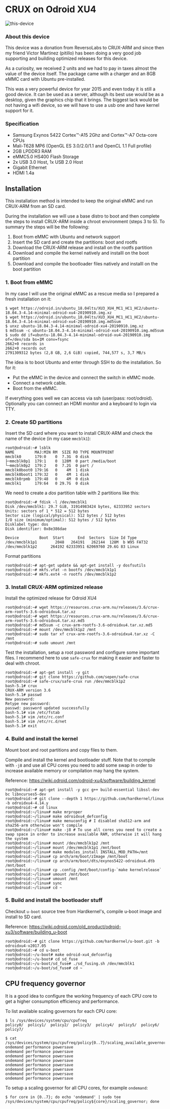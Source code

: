 # CRUX on Odroid XU4

![this-device](https://raw.githubusercontent.com/sepen/crux-on-devices/master/odroid-xu4/this-device.jpg)


### About this device

This device was a donation from ReversoLabs to CRUX-ARM and since then my friend Victor Martinez (pitillo)
has been doing a very good job supporting and building optimized releases for this device.

As a curiosity, we received 2 units and we had to pay in taxes almost the value of the device itself.
The package came with a charger and an 8GB eMMC card with Ubuntu pre-installed.

This was a very powerful device for year 2015 and even today it is still a good device.
It can be used as a server, although its best use would be as a desktop, given the
graphics chip that it brings. The biggest lack would be not having a wifi device, so
we will have to use a usb one and have kernel support for it.

### Specification

* Samsung Exynos 5422 Cortex™-A15 2Ghz and Cortex™-A7 Octa-core CPUs
* Mali-T628 MP6 (OpenGL ES 3.0/2.0/1.1 and OpenCL 1.1 Full profile)
* 2GB LPDDR3 RAM
* eMMC5.0 HS400 Flash Storage
* 2x USB 3.0 Host, 1x USB 2.0 Host
* Gigabit Ethernet
* HDMI 1.4a


## Installation

This installation method is intended to keep the original eMMC and run CRUX-ARM from an SD card.

During the installation we will use a base distro to boot and then complete the steps to install CRUX-ARM inside a chroot environment (steps 3 to 5).
To summary the steps will be the following:

1. Boot from eMMC with Ubuntu and network support
2. Insert the SD card and create the partitions: boot and rootfs
3. Download the CRUX-ARM release and install on the rootfs partition
4. Download and compile the kernel natively and installl on the boot partition
5. Download and compile the bootloader files natively and installl on the boot partition


### 1. Boot from eMMC


In my case I will use the original eMMC as a rescue media so I prepared a fresh installation on it:
```
$ wget https://odroid.in/ubuntu_18.04lts/XU3_XU4_MC1_HC1_HC2/ubuntu-18.04.3-4.14-minimal-odroid-xu4-20190910.img.xz
$ wget https://odroid.in/ubuntu_18.04lts/XU3_XU4_MC1_HC1_HC2/ubuntu-18.04.3-4.14-minimal-odroid-xu4-20190910.img.md5sum
$ unxz ubuntu-18.04.3-4.14-minimal-odroid-xu4-20190910.img.xz
$ md5sum -c ubuntu-18.04.3-4.14-minimal-odroid-xu4-20190910.img.md5sum
$ sudo dd if=ubuntu-18.04.3-4.14-minimal-odroid-xu4-20190910.img of=/dev/sda bs=1M conv=fsync
2662+0 records in
2662+0 records out
2791309312 bytes (2,8 GB, 2,6 GiB) copied, 744,577 s, 3,7 MB/s
```

The idea is to boot Ubuntu and enter through SSH to do the installation. So for it:

* Put the eMMC in the device and connect the switch in eMMC mode.
* Connect a network cable.
* Boot from the eMMC.

If everything goes well we can access via ssh (user/pass: root/odroid).
Optionally you can connect an HDMI monitor and a keyboard to login via TTY.


### 2. Create SD partitions

Insert the SD card where you want to install CRUX-ARM and check the name of the device (in my case `mmcblk1`):
```
root@odroid:~# lsblk 
NAME         MAJ:MIN RM  SIZE RO TYPE MOUNTPOINT
mmcblk0      179:0    0  7.3G  0 disk 
├─mmcblk0p1  179:1    0  128M  0 part /media/boot
└─mmcblk0p2  179:2    0  7.2G  0 part /
mmcblk0boot0 179:16   0    4M  1 disk 
mmcblk0boot1 179:32   0    4M  1 disk 
mmcblk0rpmb  179:48   0    4M  0 disk 
mmcblk1      179:64   0 29.7G  0 disk 
```

We need to create a *dos* partition table with 2 partitions like this:
```
root@odroid:~# fdisk -l /dev/mmcblk1
Disk /dev/mmcblk1: 29.7 GiB, 31914983424 bytes, 62333952 sectors
Units: sectors of 1 * 512 = 512 bytes
Sector size (logical/physical): 512 bytes / 512 bytes
I/O size (minimum/optimal): 512 bytes / 512 bytes
Disklabel type: dos
Disk identifier: 0x8e386dae

Device         Boot  Start      End  Sectors  Size Id Type
/dev/mmcblk1p1        2048   264191   262144  128M  b W95 FAT32
/dev/mmcblk1p2      264192 62333951 62069760 29.6G 83 Linux
```

Format partitions
```
root@odroid:~# apt-get update && apt-get install -y dosfsutils
root@odroid:~# mkfs.vfat -n bootfs /dev/mmcblk1p1
root@odroid:~# mkfs.ext4 -n rootfs /dev/mmcblk1p2
```

### 3. Install CRUX-ARM optimized release

Install the optimized release for Odroid XU4
```
root@odroid:~# wget https://resources.crux-arm.nu/releases/3.6/crux-arm-rootfs-3.6-odroidxu4.tar.xz
root@odroid:~# wget https://resources.crux-arm.nu/releases/3.6/crux-arm-rootfs-3.6-odroidxu4.tar.xz.md5
root@odroid:~# md5sum -c crux-arm-rootfs-3.6-odroidxu4.tar.xz.md5
root@odroid:~# mount /dev/mmcblk1p2 /mnt
root@odroid:~# sudo tar xf crux-arm-rootfs-3.6-odroidxu4.tar.xz -C /mnt
root@odroid:~# sudo umount /mnt
```

Test the installation, setup a root password and configure some important files.
I recommend here to use `safe-crux` for making it easier and faster to deal with chroot.
```
root@odroid:~# apt-get install -y git 
root@odroid:~# git clone https://github.com/sepen/safe-crux
root@odroid:~# safe-crux/safe-crux run /dev/mmcblk1p2
bash-5.1# crux
CRUX-ARM version 3.6
bash-5.1# passwd
New password: 
Retype new password: 
passwd: password updated successfully
bash-5.1# vim /etc/fstab
bash-5.1# vim /etc/rc.conf
bash-5.1# vim /etc/rc.d/net
bash-5.1# exit
```

### 4. Build and install the kernel

Mount boot and root partitions and copy files to them.

Compile and install the kernel and bootloader stuff.
Note that to compile with `-j8` and use all CPU cores you need to add some swap in order to increase
available memory or compilation may hang the system.

Reference: https://wiki.odroid.com/odroid-xu4/software/building_kernel
```
root@odroid:~# apt-get install -y gcc g++ build-essential libssl-dev bc libncurses5-dev
root@odroid:~# git clone --depth 1 https://github.com/hardkernel/linux -b odroidxu4-4.14.y
root@odroid:~# cd linux
root@odroid:~/linux# make mrproper
root@odroid:~/linux# make odroidxu4_defconfig
root@odroid:~/linux# make menuconfig # I disabled sha512-arm and sha256-arm otherwise won't compile
root@odroid:~/linux# make -j8 # To use all cores you need to create a swap space in order to increase available RAM, otherwise it will hang the system
root@odroid:~/linux# mount /dev/mmcblk1p2 /mnt
root@odroid:~/linux# mount /dev/mmcblk1p1 /mnt/boot
root@odroid:~/linux# make modules_install INSTALL_MOD_PATH=/mnt
root@odroid:~/linux# cp arch/arm/boot/zImage /mnt/boot
root@odroid:~/linux# cp arch/arm/boot/dts/exynos5422-odroidxu4.dtb /mnt/boot
root@odroid:~/linux# cp .config /mnt/boot/config-`make kernelrelease`
root@odroid:~/linux# umount /mnt/boot
root@odroid:~/linux# umount /mnt
root@odroid:~/linux# sync
root@odroid:~/linux# cd ~
```

### 5. Build and install the bootloader stuff

Checkout `u-boot` source tree from Hardkernel's, compile u-boot image and install to SD card.

Reference: https://wiki.odroid.com/old_product/odroid-xu3/software/building_u-boot
```
root@odroid:~# git clone https://github.com/hardkernel/u-boot.git -b odroidxu4-v2017.05
root@odroid:~# cd u-boot
root@odroid:~/u-boot# make odroid-xu4_defconfig
root@odroid:~/u-boot# cd sd_fuse
root@odroid:~/u-boot/sd_fuse# ./sd_fusing.sh /dev/mmcblk1
root@odroid:~/u-boot/sd_fuse# cd ~
```


## CPU frequency governor

It is a good idea to configure the working frequency of each CPU core to get a higher consumption efficiency and performance.

To list available scaling governors for each CPU core:
```
$ ls /sys/devices/system/cpu/cpufreq
policy0/  policy1/  policy2/  policy3/  policy4/  policy5/  policy6/  policy7/

$ cat /sys/devices/system/cpu/cpufreq/policy{0..7}/scaling_available_governors
ondemand performance powersave
ondemand performance powersave
ondemand performance powersave
ondemand performance powersave
ondemand performance powersave
ondemand performance powersave
ondemand performance powersave
ondemand performance powersave
```

To setup a scaling governor for all CPU cores, for example `ondemand`:
```
$ for core in {0..7}; do echo 'ondemand' | sudo tee  /sys/devices/system/cpu/cpufreq/policy${core}/scaling_governor; done
```
